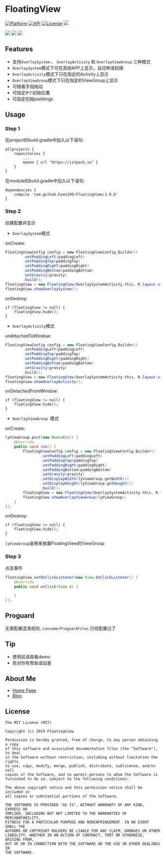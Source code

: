 # FloatingView
[![Platform](https://img.shields.io/badge/platform-android-green.svg)](http://developer.android.com/index.html)
[![API](https://img.shields.io/badge/API-14%2B-brightgreen.svg?style=flat)](https://android-arsenal.com/api?level=14)
[![License](https://img.shields.io/badge/License-MIT-blue.svg?style=flat)](http://opensource.org/licenses/MIT)
[![](https://jitpack.io/v/hzw1199/FloatingView.svg)](https://jitpack.io/#hzw1199/FloatingView)

![](/media/viewgroup.gif)
![](/media/system.gif)
![](/media/activity.gif)

## Features

* 支持```OverlaySystem``` 、 ```OverlayActivity``` 和 ```OverlayViewGroup``` 三种模式
* ```OverlaySystem```模式下可在其他APP上显示，自动申请权限
* ```OverlayActivity```模式下只在指定的Activity上显示
* ```OverlayViewGroup```模式下只在指定的ViewGroup上显示
* 可随着手指拖动
* 可指定9个初始位置
* 可指定初始paddings

## Usage

### Step 1

在project的build.gradle中加入以下语句:  

```
allprojects {
    repositories {
        ...
        maven { url "https://jitpack.io" }
    }
}
```

在module的build.gradle中加入以下语句:  

```
dependencies {
    compile 'com.github.hzw1199:FloatingView:1.0.0'
}
```

### Step 2

创建配置并显示

* ```OverlaySystem```模式

onCreate:

```java
FloatingViewConfig config = new FloatingViewConfig.Builder()
        .setPaddingLeft(paddingLeft)
        .setPaddingTop(paddingTop)
        .setPaddingRight(paddingRight)
        .setPaddingBottom(paddingBottom)
        .setGravity(gravity)
        .build();
floatingView = new FloatingView(OverlaySystemActivity.this, R.layout.view_floating, config);
floatingView.showOverlaySystem();
```

onDestroy:

```
if (floatingView != null) {
    floatingView.hide();
}
```

* ```OverlayActivity```模式

onAttachedToWindow:

```java
FloatingViewConfig config = new FloatingViewConfig.Builder()
        .setPaddingLeft(paddingLeft)
        .setPaddingTop(paddingTop)
        .setPaddingRight(paddingRight)
        .setPaddingBottom(paddingBottom)
        .setGravity(gravity)
        .build();
floatingView = new FloatingView(OverlaySystemActivity.this, R.layout.view_floating, config);
floatingView.showOverlayActivity();
```

onDetachedFromWindow:

```
if (floatingView != null) {
    floatingView.hide();
}
```

* ```OverlayViewGroup ```模式

onCreate:

```java
lyViewGroup.post(new Runnable() {
    @Override
    public void run() {
		FloatingViewConfig config = new FloatingViewConfig.Builder()
		        .setPaddingLeft(paddingLeft)
		        .setPaddingTop(paddingTop)
		        .setPaddingRight(paddingRight)
		        .setPaddingBottom(paddingBottom)
		        .setGravity(gravity)
		        .setDisplayWidth(lyViewGroup.getWidth())
		        .setDisplayHeight(lyViewGroup.getHeight())
		        .build();
		floatingView = new FloatingView(OverlaySystemActivity.this, R.layout.view_floating, config);
		floatingView.showOverlayViewGroup(lyViewGroup);
    }
});
```

onDestroy:

```
if (floatingView != null) {
    floatingView.hide();
}
```

```lyViewGroup```是用来放置FloatingView的ViewGroup

### Step 3

点击事件

```java
floatingView.setOnClickListener(new View.OnClickListener() {
    @Override
    public void onClick(View v) {
        
    }
});
```

## Proguard
无需配置混淆规则, `consumerProguardFiles` 已经配置过了

## Tip

* 使用前请查看demo
* 若对你有帮助请加星

## About Me

* [Home Page](https://zongheng.pro)
* [Blog](https://blog.zongheng.pro)

## License

```
The MIT License (MIT)

Copyright (c) 2019 FloatingView

Permission is hereby granted, free of charge, to any person obtaining a copy
of this software and associated documentation files (the "Software"), to deal
in the Software without restriction, including without limitation the rights
to use, copy, modify, merge, publish, distribute, sublicense, and/or sell
copies of the Software, and to permit persons to whom the Software is
furnished to do so, subject to the following conditions:

The above copyright notice and this permission notice shall be included in
all copies or substantial portions of the Software.

THE SOFTWARE IS PROVIDED "AS IS", WITHOUT WARRANTY OF ANY KIND, EXPRESS OR
IMPLIED, INCLUDING BUT NOT LIMITED TO THE WARRANTIES OF MERCHANTABILITY,
FITNESS FOR A PARTICULAR PURPOSE AND NONINFRINGEMENT. IN NO EVENT SHALL THE
AUTHORS OR COPYRIGHT HOLDERS BE LIABLE FOR ANY CLAIM, DAMAGES OR OTHER
LIABILITY, WHETHER IN AN ACTION OF CONTRACT, TORT OR OTHERWISE, ARISING FROM,
OUT OF OR IN CONNECTION WITH THE SOFTWARE OR THE USE OR OTHER DEALINGS IN
THE SOFTWARE.
```